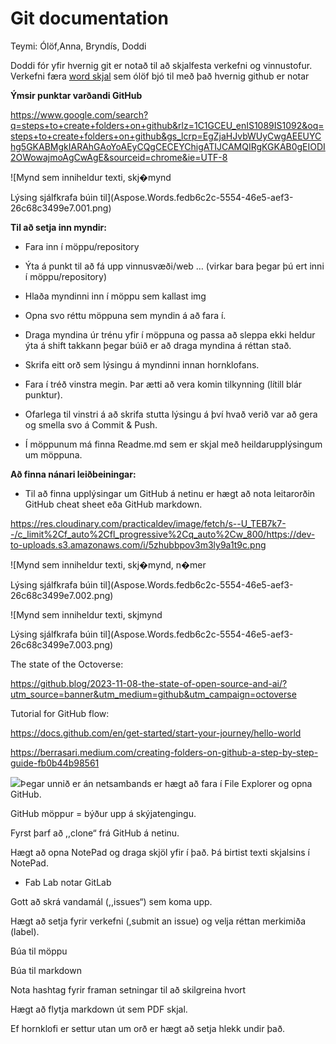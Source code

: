 # Git documentation
Teymi: Ólöf,Anna, Bryndís, Doddi

Doddi fór yfir hvernig git er notað til að skjalfesta verkefni og vinnustofur.
Verkefni færa [word skjal]() sem ólöf bjó til með það hvernig github er notar


**Ýmsir punktar varðandi GitHub**

<https://www.google.com/search?q=steps+to+create+folders+on+github&rlz=1C1GCEU_enIS1089IS1092&oq=steps+to+create+folders+on+github&gs_lcrp=EgZjaHJvbWUyCwgAEEUYChg5GKABMgkIARAhGAoYoAEyCQgCECEYChigATIJCAMQIRgKGKAB0gEIODI2OWowajmoAgCwAgE&sourceid=chrome&ie=UTF-8>

![Mynd sem inniheldur texti, skj�mynd

Lýsing sjálfkrafa búin til](Aspose.Words.fedb6c2c-5554-46e5-aef3-26c68c3499e7.001.png)

**Til að setja inn myndir:**

- Fara inn í möppu/repository

- Ýta á punkt til að fá upp vinnusvæði/web … (virkar bara þegar þú ert inni í möppu/repository)

- Hlaða myndinni inn í möppu sem kallast img

- Opna svo réttu möppuna sem myndin á að fara í.

- Draga myndina úr trénu yfir í möppuna og passa að sleppa ekki heldur ýta á shift takkann þegar búið er að draga myndina á réttan stað.

- Skrifa eitt orð sem lýsingu á myndinni innan hornklofans.

- Fara í tréð vinstra megin. Þar ætti að vera komin tilkynning (lítill blár punktur).

- Ofarlega til vinstri á að skrifa stutta lýsingu á því hvað verið var að gera og smella svo á Commit & Push.

- Í möppunum má finna Readme.md sem er skjal með heildarupplýsingum um möppuna.

**Að finna nánari leiðbeiningar:**

- Til að finna upplýsingar um GitHub á netinu er hægt að nota leitarorðin GitHub cheat sheet eða GitHub markdown.

<https://res.cloudinary.com/practicaldev/image/fetch/s--U_TEB7k7--/c_limit%2Cf_auto%2Cfl_progressive%2Cq_auto%2Cw_800/https://dev-to-uploads.s3.amazonaws.com/i/5zhubbpov3m3ly9a1t9c.png>

![Mynd sem inniheldur texti, skj�mynd, n�mer

Lýsing sjálfkrafa búin til](Aspose.Words.fedb6c2c-5554-46e5-aef3-26c68c3499e7.002.png)

![Mynd sem inniheldur texti, skjmynd

Lýsing sjálfkrafa búin til](Aspose.Words.fedb6c2c-5554-46e5-aef3-26c68c3499e7.003.png)

The state of the Octoverse:

<https://github.blog/2023-11-08-the-state-of-open-source-and-ai/?utm_source=banner&utm_medium=github&utm_campaign=octoverse>

Tutorial for GitHub flow:

<https://docs.github.com/en/get-started/start-your-journey/hello-world>

<https://berrasari.medium.com/creating-folders-on-github-a-step-by-step-guide-fb0b44b98561>

![](Aspose.Words.fedb6c2c-5554-46e5-aef3-26c68c3499e7.004.png)Þegar unnið er án netsambands er hægt að fara í File Explorer og opna GitHub. 

GitHub möppur = býður upp á skýjatengingu.

Fyrst þarf að ,,clone“ frá GitHub á netinu.

Hægt að opna NotePad og draga skjöl yfir í það. Þá birtist texti skjalsins í NotePad.

- Fab Lab notar GitLab

Gott að skrá vandamál (,,issues“) sem koma upp.

Hægt að setja fyrir verkefni (,submit an issue) og velja réttan merkimiða (label).

Búa til möppu

Búa til markdown

Nota hashtag fyrir framan setningar til að skilgreina hvort 

Hægt að flytja markdown út sem PDF skjal.

Ef hornklofi er settur utan um orð er hægt að setja hlekk undir það.
